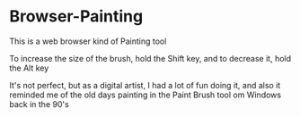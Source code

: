 # Browser-Painting
This is a web browser kind of Painting tool

To increase the size of the brush, hold the Shift key, and to decrease it, hold the Alt key

It's not perfect, but as a digital artist, I had a lot of fun doing it, and also it reminded me of the old days painting in the Paint Brush tool om Windows back in the 90's
